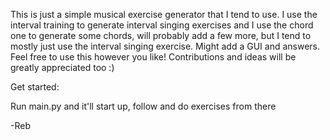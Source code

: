 This is just a simple musical exercise generator that I tend to use. I use the interval training to generate interval singing exercises and I use the chord one to generate some chords, will probably add a few more, but I tend to mostly just use the interval singing exercise. Might add a GUI and answers. Feel free to use this however you like! Contributions and ideas will be greatly appreciated too :) 

Get started:

Run main.py and it'll start up, follow and do exercises from there

-Reb
